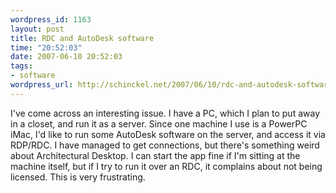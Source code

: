 ```yaml
--- 
wordpress_id: 1163
layout: post
title: RDC and AutoDesk software
time: "20:52:03"
date: 2007-06-10 20:52:03
tags: 
- software
wordpress_url: http://schinckel.net/2007/06/10/rdc-and-autodesk-software/
---
```

I've come across an interesting issue. I have a PC, which I plan to put away in a closet, and run it as a server. Since one machine I use is a PowerPC iMac, I'd like to run some AutoDesk software on the server, and access it via RDP/RDC. I have managed to get connections, but there's something weird about Architectural Desktop. I can start the app fine if I'm sitting at the machine itself, but if I try to run it over an RDC, it complains about not being licensed. This is very frustrating. 
